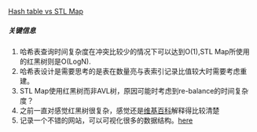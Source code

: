 [Hash table vs STL Map](https://www.geeksforgeeks.org/hash-table-vs-stl-map/)

##### 关键信息
1. 哈希表查询时间复杂度在冲突比较少的情况下可以达到O(1),STL Map所使用的红黑树则是O(LogN).
2. 哈希表设计是需要思考的是表在数量亮与表索引记录比值较大时需要考虑重建。
3. STL Map使用红黑树而非AVL树，原因可能时考虑到re-balance的时间复杂度？
4. 之前一直对感觉红黑树很复杂，感觉还是[维基百科](https://zh.wikipedia.org/wiki/%E7%BA%A2%E9%BB%91%E6%A0%91)解释得比较清楚
5. 记录一个不错的网站，可以可视化很多的数据结构。[here](https://www.cs.usfca.edu/~galles/visualization/Algorithms.html)
